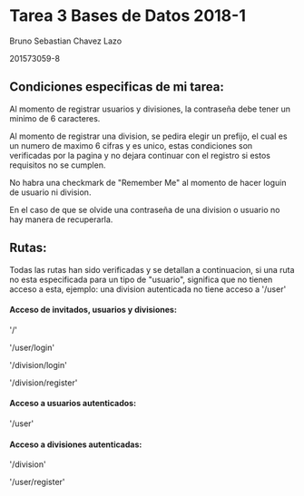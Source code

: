 # Tarea 3 Bases de Datos 2018-1

Bruno Sebastian Chavez Lazo

201573059-8

## Condiciones especificas de mi tarea:

Al momento de registrar usuarios y divisiones,
la contraseña debe tener un minimo de 6 caracteres.

Al momento de registrar una division, 
se pedira elegir un prefijo, 
el cual es un numero de maximo 6 cifras y es unico, 
estas condiciones son verificadas por la pagina y 
no dejara continuar con el registro si estos 
requisitos no se cumplen.

No habra una checkmark de "Remember Me" 
al momento de hacer loguin de usuario ni division.

En el caso de que se olvide una contraseña 
de una division o usuario no hay manera de recuperarla.

## Rutas:
Todas las rutas han sido verificadas y se detallan 
a continuacion, si una ruta no esta especificada 
para un tipo de "usuario", significa que no tienen acceso 
a esta, 
ejemplo: una division autenticada no tiene acceso a '/user'
#### Acceso de invitados, usuarios y divisiones:

'/'

'/user/login'

'/division/login'

'/division/register'

#### Acceso a usuarios autenticados:

'/user'

#### Acceso a divisiones autenticadas:

'/division'

'/user/register'
